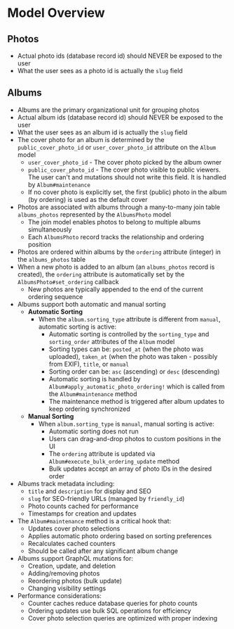 # Model Overview

## Photos

- Actual photo ids (database record id) should NEVER be exposed to the user
- What the user sees as a photo id is actually the `slug` field

## Albums

- Albums are the primary organizational unit for grouping photos
- Actual album ids (database record id) should NEVER be exposed to the user
- What the user sees as an album id is actually the `slug` field
- The cover photo for an album is determined by the `public_cover_photo_id` or `user_cover_photo_id` attribute on the `Album` model
  - `user_cover_photo_id` - The cover photo picked by the album owner
  - `public_cover_photo_id` - The cover photo visible to public viewers. The user can't and mutations should not write this field. It is handled by `Album#maintenance`
  - If no cover photo is explicitly set, the first (public) photo in the album (by ordering) is used as the default cover
- Photos are associated with albums through a many-to-many join table `albums_photos` represented by the `AlbumsPhoto` model
  - The join model enables photos to belong to multiple albums simultaneously
  - Each `AlbumsPhoto` record tracks the relationship and ordering position
- Photos are ordered within albums by the `ordering` attribute (integer) in the `albums_photos` table
- When a new photo is added to an album (an `albums_photos` record is created), the `ordering` attribute is automatically set by the `AlbumsPhoto#set_ordering` callback
  - New photos are typically appended to the end of the current ordering sequence
- Albums support both automatic and manual sorting
  - **Automatic Sorting**
    - When the `album.sorting_type` attribute is different from `manual`, automatic sorting is active:
      - Automatic sorting is controlled by the `sorting_type` and `sorting_order` attributes of the `Album` model
      - Sorting types can be: `posted_at` (when the photo was uploaded), `taken_at` (when the photo was taken - possibly from EXIF), `title`, or `manual`
      - Sorting order can be: `asc` (ascending) or `desc` (descending)
      - Automatic sorting is handled by `Album#apply_automatic_photo_ordering!` which is called from the `Album#maintenance` method
      - The maintenance method is triggered after album updates to keep ordering synchronized
  - **Manual Sorting**
    - When `album.sorting_type` is `manual`, manual sorting is active:
      - Automatic sorting does not run
      - Users can drag-and-drop photos to custom positions in the UI
      - The `ordering` attribute is updated via `Album#execute_bulk_ordering_update` method
      - Bulk updates accept an array of photo IDs in the desired order
- Albums track metadata including:
  - `title` and `description` for display and SEO
  - `slug` for SEO-friendly URLs (managed by `friendly_id`)
  - Photo counts cached for performance
  - Timestamps for creation and updates
- The `Album#maintenance` method is a critical hook that:
  - Updates cover photo selections
  - Applies automatic photo ordering based on sorting preferences
  - Recalculates cached counters
  - Should be called after any significant album change
- Albums support GraphQL mutations for:
  - Creation, update, and deletion
  - Adding/removing photos
  - Reordering photos (bulk update)
  - Changing visibility settings
- Performance considerations:
  - Counter caches reduce database queries for photo counts
  - Ordering updates use bulk SQL operations for efficiency
  - Cover photo selection queries are optimized with proper indexing
